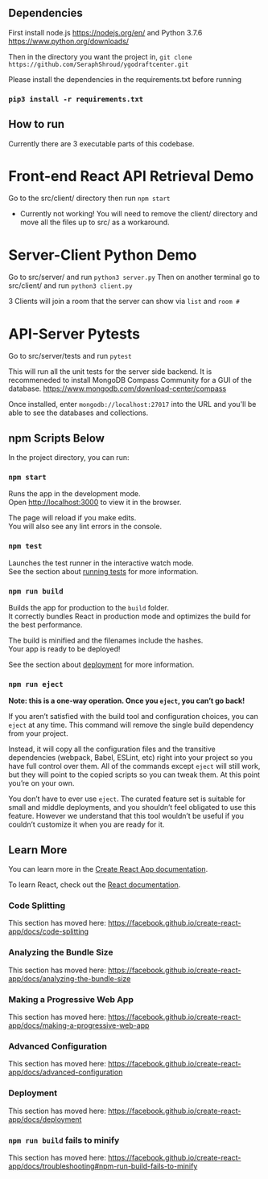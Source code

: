 ## Dependencies
First install node.js https://nodejs.org/en/ and Python 3.7.6 https://www.python.org/downloads/

Then in the directory you want the project in, `git clone https://github.com/SeraphShroud/ygodraftcenter.git`

Please install the dependencies in the requirements.txt before running
### `pip3 install -r requirements.txt`


## How to run

Currently there are 3 executable parts of this codebase.

# Front-end React API Retrieval Demo

Go to the src/client/ directory then run `npm start`
* Currently not working! You will need to remove the client/ directory and move all the files up to src/ as a workaround.

# Server-Client Python Demo

Go to src/server/ and run `python3 server.py`
Then on another terminal go to src/client/ and run `python3 client.py`

3 Clients will join a room that the server can show via `list` and `room #`

# API-Server Pytests

Go to src/server/tests and run `pytest`

This will run all the unit tests for the server side backend. It is recommeneded to install MongoDB Compass Community for a GUI of the database.
https://www.mongodb.com/download-center/compass

Once installed, enter `mongodb://localhost:27017` into the URL and you'll be able to see the databases and collections.


## npm Scripts Below

In the project directory, you can run:

### `npm start`

Runs the app in the development mode.<br />
Open [http://localhost:3000](http://localhost:3000) to view it in the browser.

The page will reload if you make edits.<br />
You will also see any lint errors in the console.

### `npm test`

Launches the test runner in the interactive watch mode.<br />
See the section about [running tests](https://facebook.github.io/create-react-app/docs/running-tests) for more information.

### `npm run build`

Builds the app for production to the `build` folder.<br />
It correctly bundles React in production mode and optimizes the build for the best performance.

The build is minified and the filenames include the hashes.<br />
Your app is ready to be deployed!

See the section about [deployment](https://facebook.github.io/create-react-app/docs/deployment) for more information.

### `npm run eject`

**Note: this is a one-way operation. Once you `eject`, you can’t go back!**

If you aren’t satisfied with the build tool and configuration choices, you can `eject` at any time. This command will remove the single build dependency from your project.

Instead, it will copy all the configuration files and the transitive dependencies (webpack, Babel, ESLint, etc) right into your project so you have full control over them. All of the commands except `eject` will still work, but they will point to the copied scripts so you can tweak them. At this point you’re on your own.

You don’t have to ever use `eject`. The curated feature set is suitable for small and middle deployments, and you shouldn’t feel obligated to use this feature. However we understand that this tool wouldn’t be useful if you couldn’t customize it when you are ready for it.

## Learn More

You can learn more in the [Create React App documentation](https://facebook.github.io/create-react-app/docs/getting-started).

To learn React, check out the [React documentation](https://reactjs.org/).

### Code Splitting

This section has moved here: https://facebook.github.io/create-react-app/docs/code-splitting

### Analyzing the Bundle Size

This section has moved here: https://facebook.github.io/create-react-app/docs/analyzing-the-bundle-size

### Making a Progressive Web App

This section has moved here: https://facebook.github.io/create-react-app/docs/making-a-progressive-web-app

### Advanced Configuration

This section has moved here: https://facebook.github.io/create-react-app/docs/advanced-configuration

### Deployment

This section has moved here: https://facebook.github.io/create-react-app/docs/deployment

### `npm run build` fails to minify

This section has moved here: https://facebook.github.io/create-react-app/docs/troubleshooting#npm-run-build-fails-to-minify
